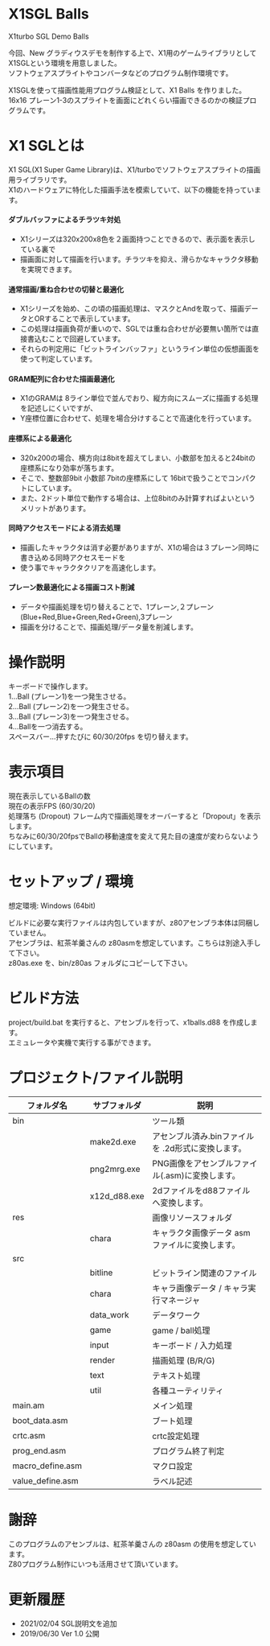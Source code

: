 # X1SGL Balls

X1turbo SGL Demo Balls

今回、New グラディウスデモを制作する上で、X1用のゲームライブラリとしてX1SGLという環境を用意しました。  
ソフトウェアスプライトやコンバータなどのプログラム制作環境です。  
  
X1SGLを使って描画性能用プログラム検証として、X1 Balls を作りました。  
16x16 プレーン1-3のスプライトを画面にどれくらい描画できるのかの検証プログラムです。

# X1 SGLとは
X1 SGL(X1 Super Game Library)は、X1/turboでソフトウェアスプライトの描画用ライブラリです。  
X1のハードウェアに特化した描画手法を模索していて、以下の機能を持っています。

#### ダブルバッファによるチラツキ対処
- X1シリーズは320x200x8色を２画面持つことできるので、表示面を表示している裏で
- 描画面に対して描画を行います。チラツキを抑え、滑らかなキャラクタ移動を実現できます。

#### 通常描画/重ね合わせの切替と最適化
- X1シリーズを始め、この頃の描画処理は、マスクとAndを取って、描画データとORすることで表示しています。
- この処理は描画負荷が重いので、SGLでは重ね合わせが必要無い箇所では直接書込むことで回避しています。
- それらの判定用に「ビットラインバッファ」というライン単位の仮想画面を使って判定しています。

#### GRAM配列に合わせた描画最適化
- X1のGRAMは 8ライン単位で並んでおり、縦方向にスムーズに描画する処理を記述しにくいですが、
- Y座標位置に合わせて、処理を場合分けすることで高速化を行っています。

#### 座標系による最適化
- 320x200の場合、横方向は8bitを超えてしまい、小数部を加えると24bitの座標系になり効率が落ちます。
- そこで、整数部9bit 小数部 7bitの座標系にして 16bitで扱うことでコンパクトにしています。
- また、2ドット単位で動作する場合は、上位8bitのみ計算すればよいというメリットがあります。

#### 同時アクセスモードによる消去処理
- 描画したキャラクタは消す必要がありますが、X1の場合は３プレーン同時に書き込める同時アクセスモードを
- 使う事でキャラクタクリアを高速化します。
  
#### プレーン数最適化による描画コスト削減
- データや描画処理を切り替えることで、1プレーン,２プレーン(Blue+Red,Blue+Green,Red+Green),3プレーン
- 描画を分けることで、描画処理/データ量を削減します。

# 操作説明
キーボードで操作します。  
1…Ball (プレーン1)を一つ発生させる。  
2…Ball (プレーン2)を一つ発生させる。  
3…Ball (プレーン3)を一つ発生させる。  
4…Ballを一つ消去する。  
スペースバー…押すたびに 60/30/20fps を切り替えます。  
  
# 表示項目
現在表示しているBallの数  
現在の表示FPS (60/30/20)  
処理落ち (Dropout) フレーム内で描画処理をオーバーすると「Dropout」を表示します。  
ちなみに60/30/20fpsでBallの移動速度を変えて見た目の速度が変わらないようにしています。  

# セットアップ / 環境
想定環境: Windows (64bit)  

ビルドに必要な実行ファイルは内包していますが、z80アセンブラ本体は同梱していません。  
アセンブラは、紅茶羊羹さんの z80asmを想定しています。こちらは別途入手して下さい。  
z80as.exe を、bin/z80as フォルダにコピーして下さい。  

# ビルド方法
project/build.bat を実行すると、アセンブルを行って、x1balls.d88 を作成します。  
エミュレータや実機で実行する事ができます。  

# プロジェクト/ファイル説明

| フォルダ名       | サブフォルダ | 説明                                                   |
|------------------|--------------|--------------------------------------------------------|
| bin              |              | ツール類                                               |
|                  | make2d.exe   | アセンブル済み.binファイルを .2d形式に変換します。     |
|                  | png2mrg.exe  | PNG画像をアセンブルファイル(.asm)に変換します。        |
|                  | x12d_d88.exe | 2dファイルをd88ファイルへ変換します。                  |
| res              |              | 画像リソースフォルダ                                   |
|                  | chara        | キャラクタ画像データ asm ファイルに変換します。        |
| src              |              |                                                        |
|                  | bitline      | ビットライン関連のファイル                             |
|                  | chara        | キャラ画像データ / キャラ実行マネージャ                |
|                  | data_work    | データワーク                                           |
|                  | game         | game / ball処理                                        |
|                  | input        | キーボード / 入力処理                                  |
|                  | render       | 描画処理 (B/R/G)                                       |
|                  | text         | テキスト処理                                           |
|                  | util         | 各種ユーティリティ                                     |
| main.am          |              | メイン処理                                             |
| boot_data.asm    |              | ブート処理                                             |
| crtc.asm         |              | crtc設定処理                                           |
| prog_end.asm     |              | プログラム終了判定                                     |
| macro_define.asm |              | マクロ設定                                             |
| value_define.asm |              | ラベル記述                                             |

# 謝辞
このプログラムのアセンブルは、紅茶羊羹さんの z80asm の使用を想定しています。  
Z80プログラム制作にいつも活用させて頂いています。  

# 更新履歴
- 2021/02/04 SGL説明文を追加
- 2019/06/30 Ver 1.0 公開  

